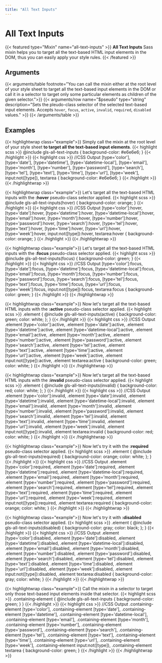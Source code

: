 ```yaml
---
title: "All Text Inputs"
---
```


# All Text Inputs

{{< featured type="Mixin" name="all-text-inputs" >}}
**All Text Inputs** Sass mixin helps you to target all the text-based HTML input elements in the DOM, thus you can easily apply your style rules.
{{< /featured >}}

## Arguments

{{< arguments/table footnote="You can call the mixin either at the root level of your style sheet to target all the text-based input elements in the DOM or call it in a selector to target only some particular elements as children of the given selector.">}}
    {{< arguments/row name="$pseudo" type="string" description="Sets the pleudo-class selector of the selected text-based input elements. Accepts `hover`, `focus`, `active`, `invalid`, `required`, `disabled` values." >}}
{{< /arguments/table >}}

## Examples

{{< highlightwrap class="example">}}
Simply call the mixin at the root level of your style sheet **to target all the text-based input elements**.
{{< highlight scss >}}
@include gls-all-text-inputs {
    background-color: #e6e6e6;
}
{{< /highlight >}}
{{< highlight css >}}
//CSS Output
[type='color'], 
[type='date'], 
[type='datetime'], 
[type='datetime-local'], 
[type='email'], 
[type='month'], 
[type='number'], 
[type='password'], 
[type='search'], 
[type='tel'], 
[type='text'], 
[type='time'], 
[type='url'], 
[type='week'], 
input:not([type]), 
textarea {
    background-color: #e6e6e6;
}
{{< /highlight >}}
{{< /highlightwrap >}}

{{< highlightwrap class="example">}}
Let's target all the text-based HTML inputs with the **:hover** pseudo-class selector applied. 
{{< highlight scss >}}
@include gls-all-text-inputs(hover) {
    background-color: orange;
}
{{< /highlight >}}
{{< highlight css >}}
//CSS Output
[type='color']:hover, 
[type='date']:hover, 
[type='datetime']:hover, 
[type='datetime-local']:hover, 
[type='email']:hover, 
[type='month']:hover, 
[type='number']:hover, 
[type='password']:hover, 
[type='search']:hover, 
[type='tel']:hover, 
[type='text']:hover, 
[type='time']:hover, 
[type='url']:hover, 
[type='week']:hover, 
input:not([type]):hover, 
textarea:hover {
    background-color: orange;
}
{{< /highlight >}}
{{< /highlightwrap >}}

{{< highlightwrap class="example">}}
Let's target all the text-based HTML inputs with the **:focus** pseudo-class selector applied. 
{{< highlight scss >}}
@include gls-all-text-inputs(focus) {
    background-color: green;
}
{{< /highlight >}}
{{< highlight css >}}
//CSS Output
[type='color']:focus, 
[type='date']:focus, 
[type='datetime']:focus, 
[type='datetime-local']:focus, 
[type='email']:focus, 
[type='month']:focus, 
[type='number']:focus, 
[type='password']:focus, 
[type='search']:focus, 
[type='tel']:focus, 
[type='text']:focus, 
[type='time']:focus, 
[type='url']:focus, 
[type='week']:focus, 
input:not([type]):focus, 
textarea:focus {
    background-color: green;
}
{{< /highlight >}}
{{< /highlightwrap >}}

{{< highlightwrap class="example">}}
Now let's target all the text-based HTML inputs with the **:active** pseudo-class selector applied. 
{{< highlight scss >}}
.element {
    @include gls-all-text-inputs(active) {
        background-color: green;
        color: white;
    };
}
{{< /highlight >}}
{{< highlight css >}}
//CSS Output
.element [type='color']:active, 
.element [type='date']:active, 
.element [type='datetime']:active, 
.element [type='datetime-local']:active, 
.element [type='email']:active, 
.element [type='month']:active, 
.element [type='number']:active, 
.element [type='password']:active, 
.element [type='search']:active, 
.element [type='tel']:active, 
.element [type='text']:active, 
.element [type='time']:active, 
.element [type='url']:active, 
.element [type='week']:active, 
.element input:not([type]):active, 
.element textarea:active {
    background-color: green;
    color: white;
}
{{< /highlight >}}
{{< /highlightwrap >}}

{{< highlightwrap class="example">}}
Now let's target all the text-based HTML inputs with the **:invalid** pseudo-class selector applied. 
{{< highlight scss >}}
.element {
    @include gls-all-text-inputs(invalid) {
        background-color: red;
        color: white;
    };
}
{{< /highlight >}}
{{< highlight css >}}
//CSS Output
.element [type='color']:invalid, 
.element [type='date']:invalid, 
.element [type='datetime']:invalid, 
.element [type='datetime-local']:invalid, 
.element [type='email']:invalid, 
.element [type='month']:invalid, 
.element [type='number']:invalid, 
.element [type='password']:invalid, 
.element [type='search']:invalid, 
.element [type='tel']:invalid, 
.element [type='text']:invalid, 
.element [type='time']:invalid, 
.element [type='url']:invalid, 
.element [type='week']:invalid, 
.element input:not([type]):invalid, 
.element textarea:invalid {
    background-color: red;
    color: white;
}
{{< /highlight >}}
{{< /highlightwrap >}}

{{< highlightwrap class="example">}}
Now let's try it with the **:required** pseudo-class selector applied. 
{{< highlight scss >}}
.element {
    @include gls-all-text-inputs(required) {
        background-color: orange;
        color: white;
    };
}
{{< /highlight >}}
{{< highlight css >}}
//CSS Output
.element [type='color']:required, 
.element [type='date']:required, 
.element [type='datetime']:required, 
.element [type='datetime-local']:required, 
.element [type='email']:required, 
.element [type='month']:required, 
.element [type='number']:required, 
.element [type='password']:required, 
.element [type='search']:required, 
.element [type='tel']:required, 
.element [type='text']:required, 
.element [type='time']:required, 
.element [type='url']:required, 
.element [type='week']:required, 
.element input:not([type]):required, 
.element textarea:required {
    background-color: orange;
    color: white;
}
{{< /highlight >}}
{{< /highlightwrap >}}

{{< highlightwrap class="example">}}
Now let's try it with **:disabled** pseudo-class selector applied. 
{{< highlight scss >}}
.element {
    @include gls-all-text-inputs(disabled) {
        background-color: gray;
        color: black;
    };
}
{{< /highlight >}}
{{< highlight css >}}
//CSS Output
.element [type='color']:disabled, 
.element [type='date']:disabled, 
.element [type='datetime']:disabled, 
.element [type='datetime-local']:disabled, 
.element [type='email']:disabled, 
.element [type='month']:disabled, 
.element [type='number']:disabled, 
.element [type='password']:disabled, 
.element [type='search']:disabled, 
.element [type='tel']:disabled, 
.element [type='text']:disabled, 
.element [type='time']:disabled, 
.element [type='url']:disabled, 
.element [type='week']:disabled, 
.element input:not([type]):disabled, 
.element textarea:disabled {
    background-color: gray;
    color: white;
}
{{< /highlight >}}
{{< /highlightwrap >}}

{{< highlightwrap class="example">}}
Call the mixin in a selector to target only those text-based input elements inside that selector.
{{< highlight scss >}}
.containing-element {
    @include gls-all-text-inputs {
        background-color: green;
    }
}
{{< /highlight >}}
{{< highlight css >}}
//CSS Output
.containing-element [type='color'], 
.containing-element [type='date'], 
.containing-element [type='datetime'], 
.containing-element [type='datetime-local'], 
.containing-element [type='email'], 
.containing-element [type='month'], 
.containing-element [type='number'], 
.containing-element [type='password'], 
.containing-element [type='search'], 
.containing-element [type='tel'], 
.containing-element [type='text'], 
.containing-element [type='time'], 
.containing-element [type='url'], 
.containing-element [type='week'], 
.containing-element input:not([type]), 
.containing-element textarea {
    background-color: green;
}
{{< /highlight >}}
{{< /highlightwrap >}}